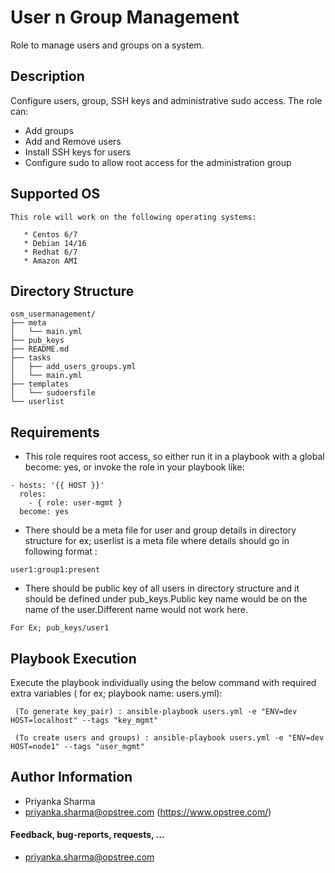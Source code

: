 User n Group Management
=========
Role to manage users and groups on a system.

## Description

Configure users, group, SSH keys and administrative sudo access. The role can:

* Add groups
* Add and Remove users
* Install SSH keys for users
* Configure sudo to allow root access for the administration group

Supported OS
------------
```
This role will work on the following operating systems:

   * Centos 6/7
   * Debian 14/16
   * Redhat 6/7
   * Amazon AMI
```
## Directory Structure
```
osm_usermanagement/
├── meta
│   └── main.yml
├── pub_keys
├── README.md
├── tasks
│   ├── add_users_groups.yml
│   └── main.yml
├── templates
│   └── sudoersfile
└── userlist
```
## Requirements

* This role requires root access, so either run it in a playbook with a global become: yes, or invoke the role in your playbook like:
```
- hosts: '{{ HOST }}'
  roles:
    - { role: user-mgmt } 
  become: yes
```

* There should be a meta file for user and group details in directory structure for ex; userlist is a meta file where details should go in following format :

``` 
user1:group1:present 

```

* There should be public key of all users in directory structure and it should be defined under pub_keys.Public key name would be on the name of the user.Different name would not work here. 

```
For Ex; pub_keys/user1

```

Playbook Execution
----------------

Execute the playbook individually using the below command with required extra variables ( for ex; playbook name: users.yml):

 ```  (To generate key_pair) : ansible-playbook users.yml -e "ENV=dev HOST=localhost" --tags "key_mgmt" ```
 
 ```  (To create users and groups) : ansible-playbook users.yml -e "ENV=dev HOST=node1" --tags "user_mgmt" ```


## Author Information

* Priyanka Sharma
* priyanka.sharma@opstree.com
(https://www.opstree.com/)

#### Feedback, bug-reports, requests, ...

* priyanka.sharma@opstree.com


